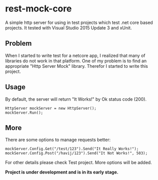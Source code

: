 # rest-mock-core
A simple http server for using in test projects which test .net core based projects.
It tested with Visual Studio 2015 Update 3 and xUnit.

## Problem
When I started to write test for a netcore app, I realized that many of libraries do not work in that platform.
One of my problem is to find an appropriate "Http Server Mock" library. Therefor I started to write this project.

## Usage
By default, the server will return "It Works!" by Ok status code (200).

```
HttpServer mockServer = new HttpServer();
mockServer.Run();
```

## More
There are some options to manage requests better:
```
mockServer.Config.Get("/test/123").Send("It Really Works!");
mockServer.Config.Post("/havij/123").Send("It Not Works!", 503);
```

For other details please check Test project.
More options will be added.

**Project is under development and is in its early stage.**
